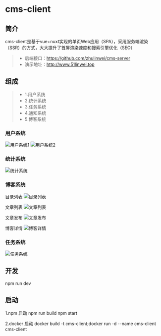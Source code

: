 # cms-client

## 简介
cms-client是基于vue+nuxt实现的单页Web应用（SPA），采用服务端渲染（SSR）的方式，大大提升了首屏渲染速度和搜索引擎优化（SEO）
> * 后端接口：https://github.com/zhulinwei/cms-server
> * 演示地址：http://www.51linwei.top

## 组成
> * 1.用户系统
> * 2.统计系统
> * 3.任务系统
> * 4.通知系统
> * 5.博客系统

### 用户系统
![用户系统1](http://image.51linwei.top/%E5%B1%8F%E5%B9%95%E5%BF%AB%E7%85%A7%202018-12-23%20%E4%B8%8B%E5%8D%887.09.50.png)
![用户系统2](http://image.51linwei.top/%E5%B1%8F%E5%B9%95%E5%BF%AB%E7%85%A7%202018-12-23%20%E4%B8%8B%E5%8D%887.10.02.png)

### 统计系统
![统计系统](http://image.51linwei.top/%E5%B1%8F%E5%B9%95%E5%BF%AB%E7%85%A7%202018-12-23%20%E4%B8%8B%E5%8D%888.51.38.png)

### 博客系统
目录列表
![目录列表](http://image.51linwei.top/%E5%B1%8F%E5%B9%95%E5%BF%AB%E7%85%A7%202018-12-23%20%E4%B8%8B%E5%8D%887.08.45.png)

文章列表
![文章列表](http://image.51linwei.top/%E5%B1%8F%E5%B9%95%E5%BF%AB%E7%85%A7%202018-12-23%20%E4%B8%8B%E5%8D%888.56.46.png)

文章发布
![文章发布](http://image.51linwei.top/%E5%B1%8F%E5%B9%95%E5%BF%AB%E7%85%A7%202018-12-23%20%E4%B8%8B%E5%8D%887.09.07.png)

博客详情
![博客详情](http://image.51linwei.top/%E5%B1%8F%E5%B9%95%E5%BF%AB%E7%85%A7%202018-12-23%20%E4%B8%8B%E5%8D%887.10.23.png)

### 任务系统
![任务系统](http://image.51linwei.top/%E5%B1%8F%E5%B9%95%E5%BF%AB%E7%85%A7%202018-12-23%20%E4%B8%8B%E5%8D%887.09.34.png)

## 开发
npm run dev

## 启动
1.npm 启动
npm run build
npm start

2.docker 启动
docker build -t cms-client;docker run -d --name cms-client cms-client


